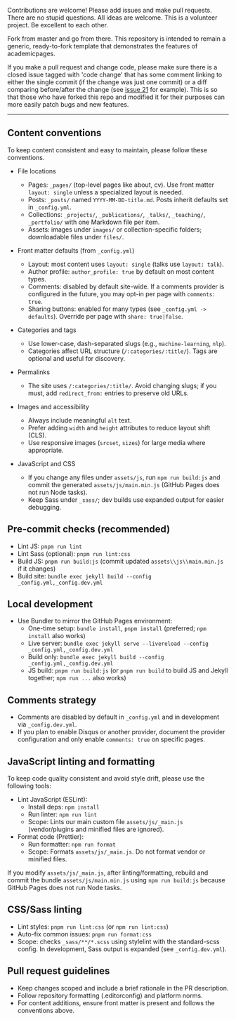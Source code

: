 Contributions are welcome! Please add issues and make pull requests. There are no stupid questions. All ideas are welcome. This is a volunteer project. Be excellent to each other.

Fork from master and go from there. This repository is intended to remain a generic, ready-to-fork template that demonstrates the features of academicpages.

If you make a pull request and change code, please make sure there is a closed issue tagged with 'code change' that has some comment linking to either the single commit (if the change was just one commit) or a diff comparing before/after the change (see [issue 21](https://github.com/academicpages/academicpages.github.io/issues/21) for example). This is so that those who have forked this repo and modified it for their purposes can more easily patch bugs and new features.

---

## Content conventions

To keep content consistent and easy to maintain, please follow these conventions.

- File locations
  - Pages: `_pages/` (top-level pages like about, cv). Use front matter `layout: single` unless a specialized layout is needed.
  - Posts: `_posts/` named `YYYY-MM-DD-title.md`. Posts inherit defaults set in `_config.yml`.
  - Collections: `_projects/`, `_publications/`, `_talks/`, `_teaching/`, `_portfolio/` with one Markdown file per item.
  - Assets: images under `images/` or collection-specific folders; downloadable files under `files/`.

- Front matter defaults (from `_config.yml`)
  - Layout: most content uses `layout: single` (talks use `layout: talk`).
  - Author profile: `author_profile: true` by default on most content types.
  - Comments: disabled by default site-wide. If a comments provider is configured in the future, you may opt-in per page with `comments: true`.
  - Sharing buttons: enabled for many types (see `_config.yml -> defaults`). Override per page with `share: true|false`.

- Categories and tags
  - Use lower-case, dash-separated slugs (e.g., `machine-learning`, `nlp`).
  - Categories affect URL structure (`/:categories/:title/`). Tags are optional and useful for discovery.

- Permalinks
  - The site uses `/:categories/:title/`. Avoid changing slugs; if you must, add `redirect_from:` entries to preserve old URLs.

- Images and accessibility
  - Always include meaningful `alt` text.
  - Prefer adding `width` and `height` attributes to reduce layout shift (CLS).
  - Use responsive images (`srcset`, `sizes`) for large media where appropriate.

- JavaScript and CSS
  - If you change any files under `assets/js`, run `npm run build:js` and commit the generated `assets/js/main.min.js` (GitHub Pages does not run Node tasks).
  - Keep Sass under `_sass/`; dev builds use expanded output for easier debugging.

## Pre-commit checks (recommended)

- Lint JS: `pnpm run lint`
- Lint Sass (optional): `pnpm run lint:css`
- Build JS: `pnpm run build:js` (commit updated `assets\\js\\main.min.js` if it changes)
- Build site: `bundle exec jekyll build --config _config.yml,_config.dev.yml`

## Local development

- Use Bundler to mirror the GitHub Pages environment:
  - One-time setup: `bundle install`, `pnpm install` (preferred; `npm install` also works)
  - Live server: `bundle exec jekyll serve --livereload --config _config.yml,_config.dev.yml`
  - Build only: `bundle exec jekyll build --config _config.yml,_config.dev.yml`
  - JS build: `pnpm run build:js` (or `pnpm run build` to build JS and Jekyll together; `npm run ...` also works)

## Comments strategy

- Comments are disabled by default in `_config.yml` and in development via `_config.dev.yml`.
- If you plan to enable Disqus or another provider, document the provider configuration and only enable `comments: true` on specific pages.

## JavaScript linting and formatting

To keep code quality consistent and avoid style drift, please use the following tools:

- Lint JavaScript (ESLint):
  - Install deps: `npm install`
  - Run linter: `npm run lint`
  - Scope: Lints our main custom file `assets/js/_main.js` (vendor/plugins and minified files are ignored).
- Format code (Prettier):
  - Run formatter: `npm run format`
  - Scope: Formats `assets/js/_main.js`. Do not format vendor or minified files.

If you modify `assets/js/_main.js`, after linting/formatting, rebuild and commit the bundle `assets/js/main.min.js` using `npm run build:js` because GitHub Pages does not run Node tasks.

## CSS/Sass linting

- Lint styles: `pnpm run lint:css` (or `npm run lint:css`)
- Auto-fix common issues: `pnpm run format:css`
- Scope: checks `_sass/**/*.scss` using stylelint with the standard-scss config. In development, Sass output is expanded (see `_config.dev.yml`).

## Pull request guidelines

- Keep changes scoped and include a brief rationale in the PR description.
- Follow repository formatting (.editorconfig) and platform norms.
- For content additions, ensure front matter is present and follows the conventions above.
